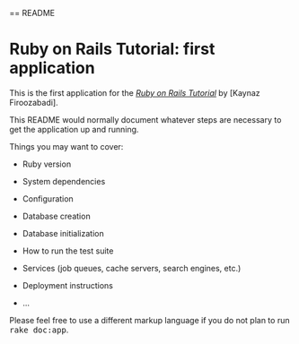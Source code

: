 == README
# Ruby on Rails Tutorial: first application
This is the first application for the
[*Ruby on Rails Tutorial*](http://railstutorial.org/)
by [Kaynaz Firoozabadi].

This README would normally document whatever steps are necessary to get the
application up and running.

Things you may want to cover:

* Ruby version

* System dependencies

* Configuration

* Database creation

* Database initialization

* How to run the test suite

* Services (job queues, cache servers, search engines, etc.)

* Deployment instructions

* ...


Please feel free to use a different markup language if you do not plan to run
<tt>rake doc:app</tt>.
